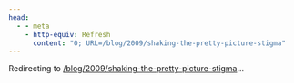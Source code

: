 ```yaml
---
head:
  - - meta
    - http-equiv: Refresh
      content: "0; URL=/blog/2009/shaking-the-pretty-picture-stigma"
---
```


Redirecting to <a href="/blog/2009/shaking-the-pretty-picture-stigma">/blog/2009/shaking-the-pretty-picture-stigma</a>…
